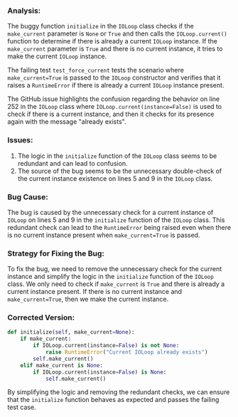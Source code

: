 ### Analysis:
The buggy function `initialize` in the `IOLoop` class checks if the `make_current` parameter is `None` or `True` and then calls the `IOLoop.current()` function to determine if there is already a current `IOLoop` instance. If the `make_current` parameter is `True` and there is no current instance, it tries to make the current `IOLoop` instance.

The failing test `test_force_current` tests the scenario where `make_current=True` is passed to the `IOLoop` constructor and verifies that it raises a `RuntimeError` if there is already a current `IOLoop` instance present.

The GitHub issue highlights the confusion regarding the behavior on line 252 in the `IOLoop` class where `IOLoop.current(instance=False)` is used to check if there is a current instance, and then it checks for its presence again with the message "already exists".

### Issues:
1. The logic in the `initialize` function of the `IOLoop` class seems to be redundant and can lead to confusion.
2. The source of the bug seems to be the unnecessary double-check of the current instance existence on lines 5 and 9 in the `IOLoop` class.

### Bug Cause:
The bug is caused by the unnecessary check for a current instance of `IOLoop` on lines 5 and 9 in the `initialize` function of the `IOLoop` class. This redundant check can lead to the `RuntimeError` being raised even when there is no current instance present when `make_current=True` is passed.

### Strategy for Fixing the Bug:
To fix the bug, we need to remove the unnecessary check for the current instance and simplify the logic in the `initialize` function of the `IOLoop` class. We only need to check if `make_current` is `True` and there is already a current instance present. If there is no current instance and `make_current=True`, then we make the current instance.

### Corrected Version:
```python
def initialize(self, make_current=None):
    if make_current:
        if IOLoop.current(instance=False) is not None:
            raise RuntimeError("Current IOLoop already exists")
        self.make_current()
    elif make_current is None:
        if IOLoop.current(instance=False) is None:
            self.make_current()
```

By simplifying the logic and removing the redundant checks, we can ensure that the `initialize` function behaves as expected and passes the failing test case.